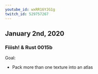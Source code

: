 ```yaml
---
youtube_id: wxRR16YJG1g
twitch_id: 529757267
---
```


## January 2nd, 2020
### Fiiish! & Rust 0015b
Goal:
- Pack more than one texture into an atlas


